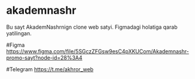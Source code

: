 # akademnashr
Bu sayt AkademNashrnign clone web satyi. Figmadagi holatiga qarab yatilingan.


#Figma
https://www.figma.com/file/5SGczZFGsw9esC4pXKUCom/Akademnashr-promo-sayt?node-id=28%3A4

#Telegram
https://t.me/akhror_web

